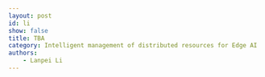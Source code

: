 ```yaml
---
layout: post
id: li
show: false
title: TBA
category: Intelligent management of distributed resources for Edge AI
authors: 
    - Lanpei Li
---
```

